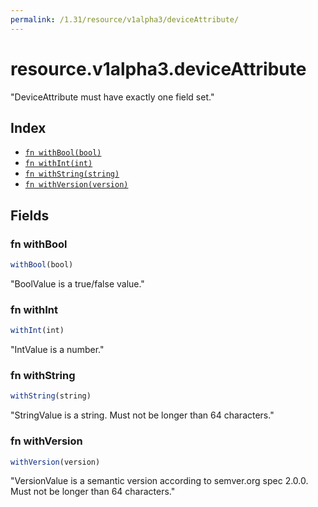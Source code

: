 ```yaml
---
permalink: /1.31/resource/v1alpha3/deviceAttribute/
---
```


# resource.v1alpha3.deviceAttribute

"DeviceAttribute must have exactly one field set."

## Index

* [`fn withBool(bool)`](#fn-withbool)
* [`fn withInt(int)`](#fn-withint)
* [`fn withString(string)`](#fn-withstring)
* [`fn withVersion(version)`](#fn-withversion)

## Fields

### fn withBool

```ts
withBool(bool)
```

"BoolValue is a true/false value."

### fn withInt

```ts
withInt(int)
```

"IntValue is a number."

### fn withString

```ts
withString(string)
```

"StringValue is a string. Must not be longer than 64 characters."

### fn withVersion

```ts
withVersion(version)
```

"VersionValue is a semantic version according to semver.org spec 2.0.0. Must not be longer than 64 characters."